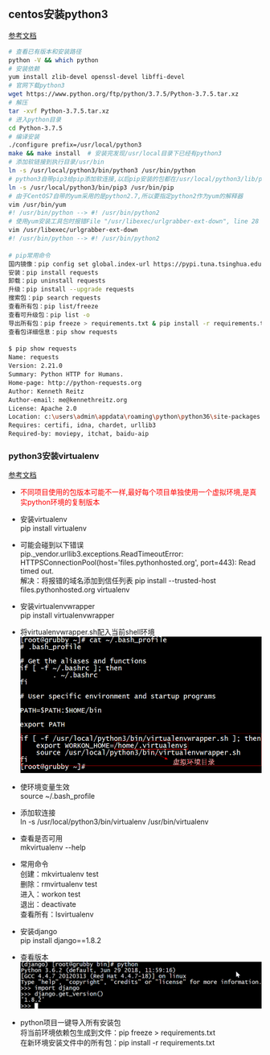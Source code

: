 ## centos安装python3
[参考文档](http://www.cnblogs.com/JahanGu/p/7452527.html)
```bash
# 查看已有版本和安装路径
python -V && which python
# 安装依赖  
yum install zlib-devel openssl-devel libffi-devel
# 官网下载python3  
wget https://www.python.org/ftp/python/3.7.5/Python-3.7.5.tar.xz  
# 解压  
tar -xvf Python-3.7.5.tar.xz
# 进入python目录  
cd Python-3.7.5
# 编译安装  
./configure prefix=/usr/local/python3  
make && make install  # 安装完发现/usr/local目录下已经有python3
# 添加软链接到执行目录/usr/bin  
ln -s /usr/local/python3/bin/python3 /usr/bin/python
# python3自带pip3给pip添加软连接,以后pip安装的包都在/usr/local/python3/lib/python3.6/site-packages目录下,可以添加软连接
ln -s /usr/local/python3/bin/pip3 /usr/bin/pip
# 由于CentOS7自带的yum采用的是python2.7,所以要指定python2作为yum的解释器  
vim /usr/bin/yum  
#! /usr/bin/python --> #! /usr/bin/python2
# 使用yum安装工具包时报错File "/usr/libexec/urlgrabber-ext-down", line 28 解决方法同上
vim /usr/libexec/urlgrabber-ext-down
#! /usr/bin/python --> #! /usr/bin/python2

# pip常用命令
国内镜像：pip config set global.index-url https://pypi.tuna.tsinghua.edu.cn/simple
安装：pip install requests  
卸载：pip uninstall requests  
升级：pip install --upgrade requests  
搜索包：pip search requests  
查看所有包：pip list/freeze  
查看可升级包：pip list -o  
导出所有包：pip freeze > requirements.txt & pip install -r requirements.txt  
查看包详细信息：pip show requests  

$ pip show requests
Name: requests
Version: 2.21.0
Summary: Python HTTP for Humans.
Home-page: http://python-requests.org
Author: Kenneth Reitz
Author-email: me@kennethreitz.org
License: Apache 2.0
Location: c:\users\admin\appdata\roaming\python\python36\site-packages
Requires: certifi, idna, chardet, urllib3
Required-by: moviepy, itchat, baidu-aip
```

### python3安装virtualenv
[参考文档](https://www.zhuxiongxian.cc/2017/09/28/python-install-virtualenv-and-virtualenvwrapper/)
- <font color=red>不同项目使用的包版本可能不一样,最好每个项目单独使用一个虚拟环境,是真实python环境的复制版本</font>

- 安装virtualenv  
pip install virtualenv
- 可能会碰到以下错误  
pip._vendor.urllib3.exceptions.ReadTimeoutError: HTTPSConnectionPool(host='files.pythonhosted.org', port=443): Read timed out.  
解决：将报错的域名添加到信任列表 pip install --trusted-host files.pythonhosted.org virtualenv
- 安装virtualenvwrapper  
pip install virtualenvwrapper
- 将virtualenvwrapper.sh配入当前shell环境  
![](images/virtualenv配置.png)
- 使环境变量生效  
source ~/.bash_profile
- 添加软连接  
ln -s /usr/local/python3/bin/virtualenv /usr/bin/virtualenv
- 查看是否可用  
mkvirtualenv --help
- 常用命令  
创建：mkvirtualenv test  
删除：rmvirtualenv test  
进入：workon test  
退出：deactivate  
查看所有：lsvirtualenv
- 安装django  
pip install django==1.8.2
- 查看版本  
![](images/查看django版本.png)
- python项目一键导入所有安装包  
将当前环境依赖包生成到文件：pip freeze > requirements.txt  
在新环境安装文件中的所有包：pip install -r requirements.txt